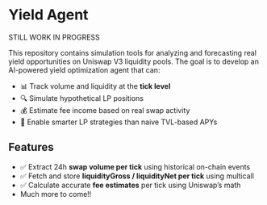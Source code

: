 # Yield Agent

STILL WORK IN PROGRESS

This repository contains simulation tools for analyzing and forecasting real yield opportunities on Uniswap V3 liquidity pools. The goal is to develop an AI-powered yield optimization agent that can:

- 📊 Track volume and liquidity at the **tick level**
- 🔍 Simulate hypothetical LP positions
- 💰 Estimate fee income based on real swap activity
- 🚀 Enable smarter LP strategies than naive TVL-based APYs

## Features

- ✅ Extract 24h **swap volume per tick** using historical on-chain events
- ✅ Fetch and store **liquidityGross / liquidityNet per tick** using multicall
- ✅ Calculate accurate **fee estimates** per tick using Uniswap’s math
- Much more to come!!
